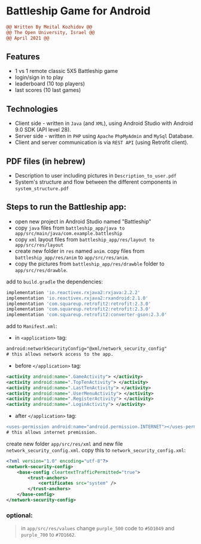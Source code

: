 # Battleship Game for Android

```diff
@@ Written By Meital Kozhidov @@
@@ The Open University, Israel @@
@@ April 2021 @@
```

## Features
- 1 vs 1 remote classic 5X5 Battleship game 
- login/sign in to play
- leaderboard (10 top players)
- last scores (10 last games)

## Technologies
- Client side - written in `Java` (and `XML`), using Android Studio with Android 9.0 SDK (API level 28).
- Server side - written in `PHP` using `Apache` `PhpMyAdmin` and `MySql` Database.
- Client and server communication is via `REST API` (using Retrofit client).

## PDF files (in hebrew)
- Description to user including pictures in `Description_to_user.pdf`
- System's structure and flow between the different components in `system_structure.pdf`

## Steps to run the Battleship app:
* open new project in Android Studio named "Battleship"
* copy `java` files from `battleship_app/java to app/src/main/java/com.example.battleship`
* copy `xml` layout files from `battleship_app/res/layout to app/src/res/layout`
* create new folder in `res` named `anim`. copy files from `battleship_app/res/anim` to `app/src/res/anim`.
* copy the pictures from `battleship_app/res/drawble` folder to `app/src/res/drawble`.

add to `build.gradle` the dependencies:

```sh
implementation 'io.reactivex.rxjava2:rxjava:2.2.2'
implementation 'io.reactivex.rxjava2:rxandroid:2.1.0'
implementation 'com.squareup.retrofit2:retrofit:2.3.0'
implementation 'com.squareup.retrofit2:retrofit:2.3.0'
implementation 'com.squareup.retrofit2:converter-gson:2.3.0'
```

add to `Manifest.xml`:
* in `<application>` tag: 
```diff
android:networkSecurityConfig="@xml/network_security_config"
# this allows network access to the app.
```

* before `</application>` tag:
```xml
<activity android:name=".GameActivity"> </activity>
<activity android:name=".TopTenActivity"> </activity>
<activity android:name=".LastTenActivity"> </activity>
<activity android:name=".UserMenuActivity"> </activity>
<activity android:name=".RegisterActivity"> </activity>
<activity android:name=".LoginActivity"> </activity>
```

* after `</application>` tag:
```diff
<uses-permission android:name="android.permission.INTERNET"></uses-permission>
# this allows internet premission.
```

create new folder `app/src/res/xml` and new file `network_security_config.xml`.
copy this to `network_security_config.xml`:
```xml
<?xml version="1.0" encoding="utf-8"?>
<network-security-config>
    <base-config cleartextTrafficPermitted="true">
        <trust-anchors>
            <certificates src="system" />
        </trust-anchors>
    </base-config>
</network-security-config>
```

### optional:
> in `app/src/res/values` change `purple_500` code to `#5D1049`
and `purple_700` to `#7D1662`.


